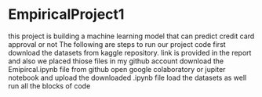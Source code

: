 # EmpiricalProject1
this project is building a machine learning model that can predict credit card approval or not
The following are steps to run our project code 
first download the datasets from kaggle repository. link is provided in the report and also we placed thiose files in my github account 
download the Emipircal.ipynb file from github
open google colaboratory or jupiter notebook and upload the downloaded .ipynb file 
load the datasets as well 
run all the blocks of code 
